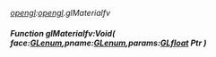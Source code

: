 _[opengl](../../modules/opengl/opengl-module.md):[opengl](../../modules/opengl/opengl-module.md).glMaterialfv_
##### Function glMaterialfv:Void( face:[GLenum](../../modules/opengl/opengl-glenum.md),pname:[GLenum](../../modules/opengl/opengl-glenum.md),params:[GLfloat](../../modules/opengl/opengl-glfloat.md) Ptr )
